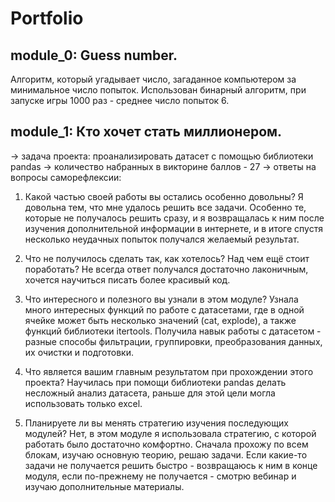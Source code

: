 # Portfolio
## module_0: Guess number.
Алгоритм, который угадывает число, загаданное компьютером за минимальное число попыток. 
Использован бинарный алгоритм, при запуске игры 1000 раз - среднее число попыток 6.

## module_1: Кто хочет стать миллионером.
→ задача проекта: проанализировать датасет с помощью библиотеки pandas
→ количество набранных в викторине баллов - 27
→ ответы на вопросы саморефлексии:

1. Какой частью своей работы вы остались особенно довольны?
Я довольна тем, что мне удалось решить все задачи.
Особенно те, которые не получалось решить сразу, и я возвращалась к ним после изучения дополнительной информации в интернете,
и в итоге спустя несколько неудачных попыток получался желаемый результат.

2. Что не получилось сделать так, как хотелось? Над чем ещё стоит поработать?
Не всегда ответ получался достаточно лаконичным, хочется научиться писать более красивый код.

3. Что интересного и полезного вы узнали в этом модуле?
Узнала много интересных функций по работе с датасетами, где в одной ячейке может быть несколько значений (cat, explode),
а также функций библиотеки itertools.
Получила навык работы с датасетом - разные способы фильтрации, группировки, преобразования данных, их очистки и подготовки.

4. Что является вашим главным результатом при прохождении этого проекта?
Научилась при помощи библиотеки pandas делать несложный анализ датасета, раньше для этой цели могла использовать только excel.

5. Планируете ли вы менять стратегию изучения последующих модулей?
Нет, в этом модуле я использовала стратегию, с которой работать было достаточно комфортно.
Сначала прохожу по всем блокам, изучаю основную теорию, решаю задачи.
Если какие-то задачи не получается решить быстро - возвращаюсь к ним в конце модуля, если по-прежнему не получается - смотрю вебинар и изучаю дополнительные материалы.
